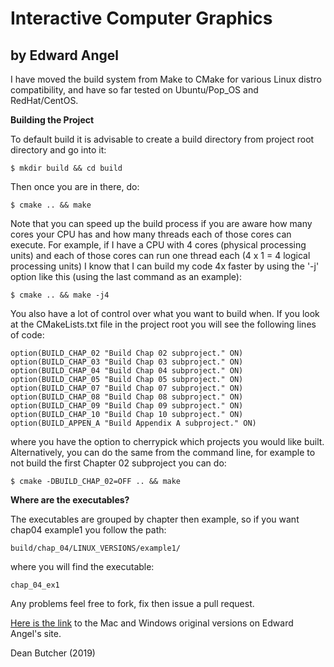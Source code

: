 # Interactive Computer Graphics
## by Edward Angel

I have moved the build system from Make to CMake for various Linux distro compatibility, and have so far tested on Ubuntu/Pop_OS and RedHat/CentOS.

**Building the Project**

To default build it is advisable to create a build directory from project root directory and go into it:

```
$ mkdir build && cd build
```
Then once you are in there, do:

```
$ cmake .. && make
```
Note that you can speed up the build process if you are aware how many cores your CPU has and how many threads each of those cores can execute. For example, if I have a CPU with 4 cores (physical processing units) and each of those cores can run one thread each (4 x 1 = 4 logical processing units) I know that I can build my code 4x faster by using the '-j' option like this (using the last command as an example): 

```
$ cmake .. && make -j4
```
You also have a lot of control over what you want to build when. If you look at the CMakeLists.txt file in the project root you will see the following lines of code:

```
option(BUILD_CHAP_02 "Build Chap 02 subproject." ON)
option(BUILD_CHAP_03 "Build Chap 03 subproject." ON)
option(BUILD_CHAP_04 "Build Chap 04 subproject." ON)
option(BUILD_CHAP_05 "Build Chap 05 subproject." ON)
option(BUILD_CHAP_07 "Build Chap 07 subproject." ON)
option(BUILD_CHAP_08 "Build Chap 08 subproject." ON)
option(BUILD_CHAP_09 "Build Chap 09 subproject." ON)
option(BUILD_CHAP_10 "Build Chap 10 subproject." ON)
option(BUILD_APPEN_A "Build Appendix A subproject." ON)
```

where you have the option to cherrypick which projects you would like built. Alternatively, you can do the same from the command line, for example to not build the first Chapter 02 subproject you can do:

```
$ cmake -DBUILD_CHAP_02=OFF .. && make
```

**Where are the executables?**

The executables are grouped by chapter then example, so if you want chap04 example1 you follow the path:

```
build/chap_04/LINUX_VERSIONS/example1/
```

where you will find the executable:

```
chap_04_ex1
```

Any problems feel free to fork, fix then issue a pull request.

[Here is the link](http://www.cs.unm.edu/~angel/BOOK/INTERACTIVE_COMPUTER_GRAPHICS/SIXTH_EDITION/CODE/) to the Mac and Windows original versions on Edward Angel's site.

Dean Butcher (2019)

